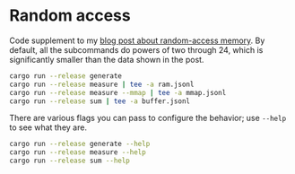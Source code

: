 # Random access

Code supplement to my [blog post about random-access memory](https://samestep.com/blog/random-access/). By default, all the subcommands do powers of two through 24, which is significantly smaller than the data shown in the post.

```sh
cargo run --release generate
cargo run --release measure | tee -a ram.jsonl
cargo run --release measure --mmap | tee -a mmap.jsonl
cargo run --release sum | tee -a buffer.jsonl
```

There are various flags you can pass to configure the behavior; use `--help` to see what they are.

```sh
cargo run --release generate --help
cargo run --release measure --help
cargo run --release sum --help
```
